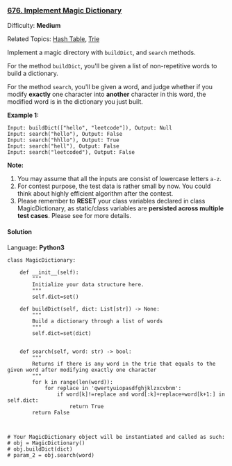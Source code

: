 ### [676\. Implement Magic Dictionary](https://leetcode.com/problems/implement-magic-dictionary/)

Difficulty: **Medium**  

Related Topics: [Hash Table](https://leetcode.com/tag/hash-table/), [Trie](https://leetcode.com/tag/trie/)


Implement a magic directory with `buildDict`, and `search` methods.

For the method `buildDict`, you'll be given a list of non-repetitive words to build a dictionary.

For the method `search`, you'll be given a word, and judge whether if you modify **exactly** one character into **another** character in this word, the modified word is in the dictionary you just built.

**Example 1:**  

```
Input: buildDict(["hello", "leetcode"]), Output: Null
Input: search("hello"), Output: False
Input: search("hhllo"), Output: True
Input: search("hell"), Output: False
Input: search("leetcoded"), Output: False
```

**Note:**  

1.  You may assume that all the inputs are consist of lowercase letters `a-z`.
2.  For contest purpose, the test data is rather small by now. You could think about highly efficient algorithm after the contest.
3.  Please remember to **RESET** your class variables declared in class MagicDictionary, as static/class variables are **persisted across multiple test cases**. Please see for more details.


#### Solution

Language: **Python3**

```python3
class MagicDictionary:
​
    def __init__(self):
        """
        Initialize your data structure here.
        """
        self.dict=set()
​
    def buildDict(self, dict: List[str]) -> None:
        """
        Build a dictionary through a list of words
        """
        self.dict=set(dict)
        
​
    def search(self, word: str) -> bool:
        """
        Returns if there is any word in the trie that equals to the given word after modifying exactly one character
        """
        for k in range(len(word)):
            for replace in 'qwertyuiopasdfghjklzxcvbnm':
                if word[k]!=replace and word[:k]+replace+word[k+1:] in self.dict:
                    return True
        return False
        
​
​
# Your MagicDictionary object will be instantiated and called as such:
# obj = MagicDictionary()
# obj.buildDict(dict)
# param_2 = obj.search(word)
```